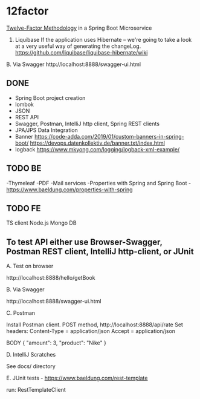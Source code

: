 # 12factor
[Twelve-Factor Methodology]( https://www.baeldung.com/spring-boot-12-factor) in a Spring Boot Microservice 

1. Liquibase
If the application uses Hibernate – we're going to take a look at a very useful way of generating the changeLog.
https://github.com/liquibase/liquibase-hibernate/wiki 


B. Via Swagger
http://localhost:8888/swagger-ui.html



DONE
-----
- Spring Boot project creation
- lombok
- JSON
- REST API
- Swagger, Postman, IntelliJ http client, Spring REST clients
- JPA/JPS Data Integration
- Banner https://code-adda.com/2019/01/custom-banners-in-spring-boot/ 
         https://devops.datenkollektiv.de/banner.txt/index.html
- logback  https://www.mkyong.com/logging/logback-xml-example/

TODO BE
-----
-Thymeleaf
-PDF
-Mail services
-Properties with Spring and Spring Boot - https://www.baeldung.com/properties-with-spring 
 
TODO FE
-----
TS client 
Node.js 
Mongo DB 


To test API either use Browser-Swagger, Postman REST client, IntelliJ http-client,  or JUnit  
-----------------

A. Test on browser

http://localhost:8888/hello/getBook

B. Via Swagger

http://localhost:8888/swagger-ui.html

C. Postman

Install Postman client. 
POST method, http://localhost:8888/api/rate
Set headers: 
Content-Type = application/json
Accept = application/json

BODY
{
  "amount": 3,
  "product": "Nike"
}


D. IntelliJ Scratches

See docs/ directory 


E. JUnit tests - https://www.baeldung.com/rest-template

run: RestTemplateClient
